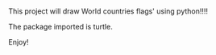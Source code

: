 # 
This project will draw World countries flags' using python!!!!

The package imported is turtle.

Enjoy!
	